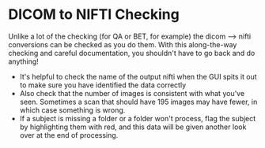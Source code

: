 # DICOM to NIFTI Checking

Unlike a lot of the checking (for QA or BET, for example) the dicom --> nifti conversions can be checked as you do them.  With this along-the-way checking and careful documentation, you shouldn't have to go back and do anything!
  * It's helpful to check the name of the output nifti when the GUI spits it out to make sure you have identified the data correctly
  * Also check that the number of images is consistent with what you've seen. Sometimes a scan that should have 195 images may have fewer, in which case something is wrong.
  * If a subject is missing a folder or a folder won't process, flag the subject by highlighting them with red, and this data will be given another look over at the end of processing.

